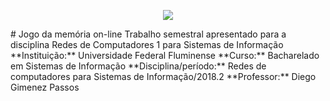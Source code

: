 <p align="center">
  <img src="http://www.professores.uff.br/kowada/wp-content/uploads/sites/63/2017/08/UFF-IC-logos.png">
</p>
# Jogo da memória on-line
Trabalho semestral apresentado para a disciplina Redes de Computadores 1 para Sistemas de Informação
**Instituição:** Universidade Federal Fluminense
**Curso:** Bacharelado em Sistemas de Informação
**Disciplina/período:** Redes de computadores para Sistemas de Informação/2018.2
**Professor:** Diego Gimenez Passos
